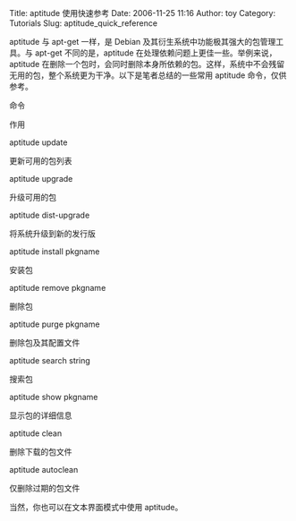 Title: aptitude 使用快速参考
Date: 2006-11-25 11:16
Author: toy
Category: Tutorials
Slug: aptitude_quick_reference

aptitude 与 apt-get 一样，是 Debian
及其衍生系统中功能极其强大的包管理工具。与 apt-get 不同的是，aptitude
在处理依赖问题上更佳一些。举例来说，aptitude
在删除一个包时，会同时删除本身所依赖的包。这样，系统中不会残留无用的包，整个系统更为干净。以下是笔者总结的一些常用
aptitude 命令，仅供参考。

命令

作用

aptitude update

更新可用的包列表

aptitude upgrade

升级可用的包

aptitude dist-upgrade

将系统升级到新的发行版

aptitude install pkgname

安装包

aptitude remove pkgname

删除包

aptitude purge pkgname

删除包及其配置文件

aptitude search string

搜索包

aptitude show pkgname

显示包的详细信息

aptitude clean

删除下载的包文件

aptitude autoclean

仅删除过期的包文件

当然，你也可以在文本界面模式中使用 aptitude。
